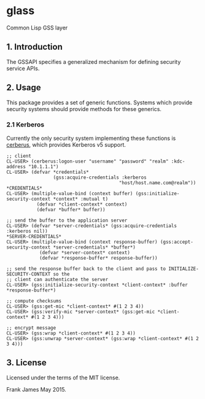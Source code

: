 # glass
Common Lisp GSS layer

## 1. Introduction
The GSSAPI specifies a generalized mechanism for defining security service APIs. 

## 2. Usage
This package provides a set of generic functions. Systems which provide security systems should provide 
methods for these generics.

### 2.1 Kerberos
Currently the only security system implementing these functions is [cerberus](https://github.com/fjames86/cerberus),
which provides Kerberos v5 support.

```
;; client
CL-USER> (cerberus:logon-user "username" "password" "realm" :kdc-address "10.1.1.1")
CL-USER> (defvar *credentials* 
                 (gss:acquire-credentials :kerberos 
                                         "host/host.name.com@realm"))
*CREDENTIALS*
CL-USER> (multiple-value-bind (context buffer) (gss:initialize-security-context *context* :mutual t)
           (defvar *client-context* context)
           (defvar *buffer* buffer))

;; send the buffer to the application server
CL-USER> (defvar *server-credentials* (gss:acquire-credentials :kerberos nil))
*SERVER-CREDENTIALS*
CL-USER> (multiple-value-bind (context response-buffer) (gss:accept-security-context *server-credentials* *buffer*)
            (defvar *server-context* context)
            (defvar *response-buffer* response-buffer))

;; send the response buffer back to the client and pass to INITIALIZE-SECURITY-CONTEXT so the 
;; client can authenticate the server
CL-USER> (gss:initialize-security-context *client-context* :buffer *response-buffer*)

;; compute checksums
CL-USER> (gss:get-mic *client-context* #(1 2 3 4))
CL-USER> (gss:verify-mic *server-context* (gss:get-mic *client-context* #(1 2 3 4)))

;; encrypt message
CL-USER> (gss:wrap *client-context* #(1 2 3 4))
CL-USER> (gss:unwrap *server-context* (gss:wrap *client-context* #(1 2 3 4)))

```

## 3. License
Licensed under the terms of the MIT license.

Frank James 
May 2015.

